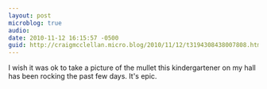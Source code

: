```yaml
---
layout: post
microblog: true
audio: 
date: 2010-11-12 16:15:57 -0500
guid: http://craigmcclellan.micro.blog/2010/11/12/t3194308438007808.html
---
```

I wish it was ok to take a picture of the mullet this kindergartener on my hall has been rocking the past few days. It's epic.
